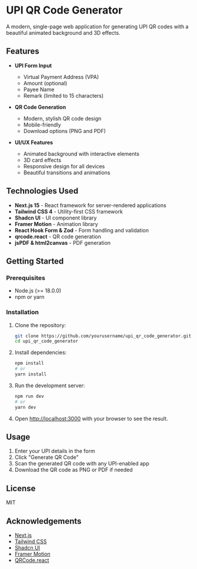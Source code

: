 # UPI QR Code Generator

A modern, single-page web application for generating UPI QR codes with a beautiful animated background and 3D effects.

## Features

- **UPI Form Input**
  - Virtual Payment Address (VPA)
  - Amount (optional)
  - Payee Name
  - Remark (limited to 15 characters)

- **QR Code Generation**
  - Modern, stylish QR code design
  - Mobile-friendly
  - Download options (PNG and PDF)

- **UI/UX Features**
  - Animated background with interactive elements
  - 3D card effects
  - Responsive design for all devices
  - Beautiful transitions and animations

## Technologies Used

- **Next.js 15** - React framework for server-rendered applications
- **Tailwind CSS 4** - Utility-first CSS framework
- **Shadcn UI** - UI component library
- **Framer Motion** - Animation library
- **React Hook Form & Zod** - Form handling and validation
- **qrcode.react** - QR code generation
- **jsPDF & html2canvas** - PDF generation

## Getting Started

### Prerequisites

- Node.js (>= 18.0.0)
- npm or yarn

### Installation

1. Clone the repository:
   ```bash
   git clone https://github.com/yourusername/upi_qr_code_generator.git
   cd upi_qr_code_generator
   ```

2. Install dependencies:
   ```bash
   npm install
   # or
   yarn install
   ```

3. Run the development server:
   ```bash
   npm run dev
   # or
   yarn dev
   ```

4. Open [http://localhost:3000](http://localhost:3000) with your browser to see the result.

## Usage

1. Enter your UPI details in the form
2. Click "Generate QR Code"
3. Scan the generated QR code with any UPI-enabled app
4. Download the QR code as PNG or PDF if needed

## License

MIT

## Acknowledgements

- [Next.js](https://nextjs.org/)
- [Tailwind CSS](https://tailwindcss.com/)
- [Shadcn UI](https://ui.shadcn.com/)
- [Framer Motion](https://www.framer.com/motion/)
- [QRCode.react](https://www.npmjs.com/package/qrcode.react)
